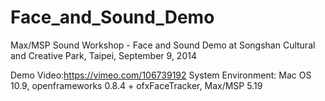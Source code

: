 Face_and_Sound_Demo
===================

Max/MSP Sound Workshop - Face and Sound Demo at Songshan Cultural and Creative Park, Taipei, September 9, 2014 

Demo Video:https://vimeo.com/106739192
System Environment: Mac OS 10.9, openframeworks 0.8.4 + ofxFaceTracker, Max/MSP 5.19
